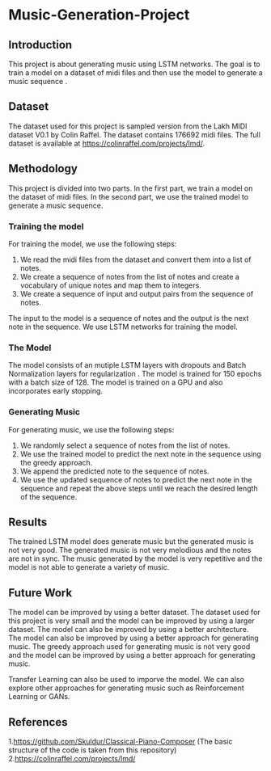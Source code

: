 # Music-Generation-Project

## Introduction
This project is about generating music using LSTM networks. The goal is to train a model on a dataset of midi files and then use the model to generate a music sequence .

## Dataset 

The dataset used for this project is sampled version from the Lakh MIDI dataset V0.1 by Colin Raffel. The dataset contains 176692 midi files. The full dataset is available at https://colinraffel.com/projects/lmd/.

## Methodology

This project is divided into two parts. In the first part, we train a model on the dataset of midi files. In the second part, we use the trained model to generate a music sequence. 

### Training the model  

For training the model, we use the following steps: 

1. We read the midi files from the dataset and convert them into a list of notes. 
2. We create a sequence of notes from the list of notes and create a vocabulary of unique notes and map them to integers.
3. We create a sequence of input and output pairs from the sequence of notes.

The input to the model is a sequence of notes and the output is the next note in the sequence. We use LSTM networks for training the model.

### The Model 

The model consists of an mutiple LSTM layers with dropouts and Batch Normalization layers for regularization . The model is trained for 150 epochs with a batch size of 128. The model is trained on a GPU and also incorporates early stopping.

### Generating Music

For generating music, we use the following steps: 

1. We randomly select a sequence of notes from the list of notes.
2. We use the trained model to predict the next note in the sequence using the greedy approach.
3. We append the predicted note to the sequence of notes.
4. We use the updated sequence of notes to predict the next note in the sequence and repeat the above steps until we reach the desired length of the sequence.

## Results

The trained LSTM model does generate music but the generated music is not very good. The generated music is not very melodious and the notes are not in sync. The music generated by the model is very repetitive and the model is not able to generate a variety of music.

## Future Work

The model can be improved by using a better dataset. The dataset used for this project is very small and the model can be improved by using a larger dataset. The model can also be improved by using a better architecture. The model can also be improved by using a better approach for generating music. The greedy approach used for generating music is not very good and the model can be improved by using a better approach for generating music.

Transfer Learning can also be used to imporve the model. We can also explore other approaches for generating music such as Reinforcement Learning or GANs. 

## References

1.https://github.com/Skuldur/Classical-Piano-Composer (The basic structure of the code is taken from this repository)
2.https://colinraffel.com/projects/lmd/